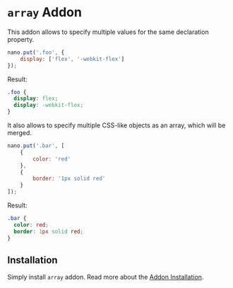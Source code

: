 # `array` Addon

This addon allows to specify multiple values for the same declaration property.

```js
nano.put('.foo', {
    display: ['flex', '-webkit-flex']
});
```

Result:

```css
.foo {
  display: flex;
  display: -webkit-flex;
}
```

It also allows to specify multiple CSS-like objects as an array, which will be merged.

```js
nano.put('.bar', [
    {
        color: 'red'
    },
    {
        border: '1px solid red'
    }
]);
```

Result:

```css
.bar {
  color: red;
  border: 1px solid red;
}
```


## Installation

Simply install `array` addon. Read more about the [Addon Installation](./Addons.md#addon-installation).
